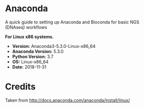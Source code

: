 # Anaconda
A quick guide to setting up Anaconda and Bioconda for basic NGS (DNAseq) workflows

**For Linux x86 systems.**

- **Version:** Anaconda3-5.3.0-Linux-x86_64
- **Anaconda Version:** 5.3.0
- **Python Version:** 3.7
- **OS:** Linux-x86_64
- **Date:** 2018-11-31

# Credits
Taken from http://docs.anaconda.com/anaconda/install/linux/
